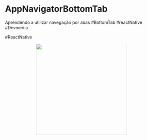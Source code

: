 # AppNavigatorBottomTab
Aprendendo a utilizar navegação por abas #BottomTab #reactNative #Devmedia


#ReactNative

<p align="center">
  <img width="300" height:"900" src="assets/gif2.gif">
</p>
